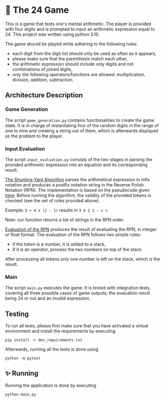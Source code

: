 # 🎲 The 24 Game 

This is a game that tests one's mental arithmetic. The player is provided with four digits and is prompted to input an
arithmetic expression equal to 24. This project was written using python 3.10.

The game should be played while adhering to the following rules:

* each digit from the digit list should only be used as often as it appears,
* please make sure that the parenthesis match each other,
* the arithmetic expression should include only digits and not combinations of joined digits,
* only the following operators/functions are allowed: multiplication, division, addition, subtraction.

## Architecture Description

### Game Generation 

The script `game_generation.py` contains functionalities to create the game state. It is in charge of instantiating four
of the random
digits in the range of one to nine and creating a string out of them, which is afterwards displayed as the problem to
the player.

### Input Evaluation

The script `input_evaluation.py` consists of the two stages in parsing the provided arithmetic expression into an
equation
and its corresponding result.

<ins>The Shunting-Yard Algorithm</ins>  parses the arithmetical expression in infix notation and produces a postfix notation
string in the Reverse Polish Notation (RPN). The implementation is based on the pseudocode
given [here](https://en.wikipedia.org/wiki/Shunting_yard_algorithm).
Before running the algorithm, the validity of the provided tokens is checked (see the set of rules provided above).

Example: `3 + 4 x (2 - 1)` results in `3 4 2 1 - x +`.

Note: our function returns a list of strings in the RPN order.

<ins> Evaluation of the RPN</ins>   produces the result of evaluating the RPN, in integer or float format.
The evaluation of the RPN follows two simple rules:

* if the token is a number, it is added to a stack,
* if it is an operator, process the two numbers on top of the stack.

After processing all tokens only one number is left on the stack, which is the result.

### Main

The script `main.py` executes the game. It is tested with integration tests, covering all three possible cases
of game outputs; the evaluation result being 24 or not and an invalid expression.

## Testing

To run all tests, please first make sure that you have activated a virtual environment and install the requirements by
executing

```
pip install -r dev_requirements.txt
```

Afterwards, running all the tests is done using

```
python -m pytest
```

## ✨ Running

Running the application is done by executing

```
python main.py
```